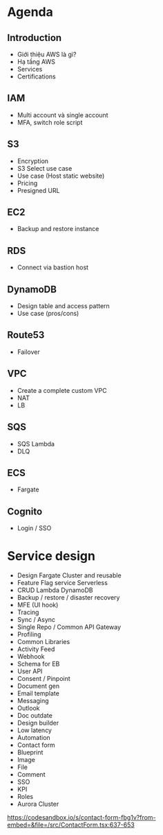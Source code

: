 # Agenda

## Introduction

- Giới thiệu AWS là gì?
- Hạ tầng AWS
- Services
- Certifications

## IAM

- Multi account và single account
- MFA, switch role script

## S3

- Encryption
- S3 Select use case
- Use case (Host static website)
- Pricing
- Presigned URL
## EC2

- Backup and restore instance

## RDS

- Connect via bastion host

## DynamoDB

- Design table and access pattern
- Use case (pros/cons)

## Route53

- Failover

## VPC

- Create a complete custom VPC
- NAT
- LB

## SQS

- SQS Lambda
- DLQ

## ECS

- Fargate

## Cognito

- Login / SSO

# Service design

- Design Fargate Cluster and reusable
- Feature Flag service Serverless
- CRUD Lambda DynamoDB
- Backup / restore / disaster recovery
- MFE (UI hook)
- Tracing
- Sync / Async
- Single Repo / Common API Gateway
- Profiling
- Common Libraries
- Activity Feed
- Webhook
- Schema for EB
- User API
- Consent / Pinpoint
- Document gen
- Email template
- Messaging
- Outlook
- Doc outdate
- Design builder
- Low latency
- Automation
- Contact form
- Blueprint
- Image
- File
- Comment
- SSO
- KPI
- Roles
- Aurora Cluster


https://codesandbox.io/s/contact-form-fbg1v?from-embed=&file=/src/ContactForm.tsx:637-653